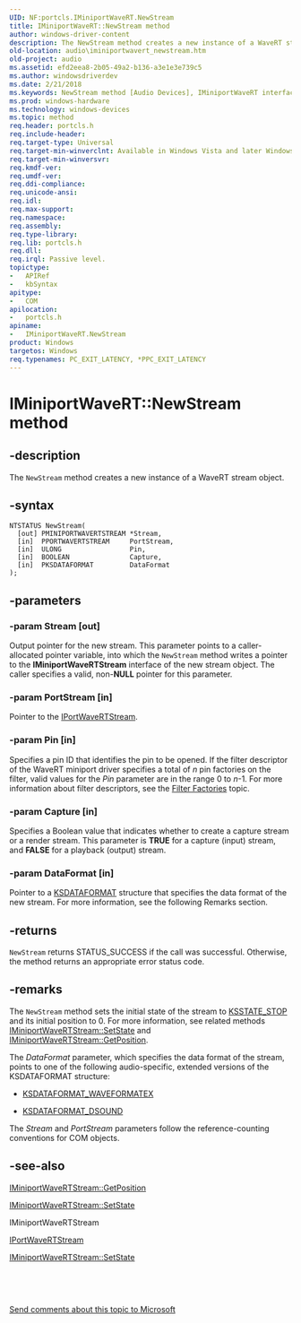 ```yaml
---
UID: NF:portcls.IMiniportWaveRT.NewStream
title: IMiniportWaveRT::NewStream method
author: windows-driver-content
description: The NewStream method creates a new instance of a WaveRT stream object.
old-location: audio\iminiportwavert_newstream.htm
old-project: audio
ms.assetid: efd2eea8-2b05-49a2-b136-a3e1e3e739c5
ms.author: windowsdriverdev
ms.date: 2/21/2018
ms.keywords: NewStream method [Audio Devices], IMiniportWaveRT interface [Audio Devices], NewStream method, audio.iminiportwavert_newstream, NewStream, NewStream method [Audio Devices], IMiniportWaveRT interface, portcls/IMiniportWaveRT::NewStream, IMiniportWaveRT::NewStream, audmp-routines_f6e65bf7-d19d-42fc-a0f0-2d2c83e88250.xml, IMiniportWaveRT
ms.prod: windows-hardware
ms.technology: windows-devices
ms.topic: method
req.header: portcls.h
req.include-header: 
req.target-type: Universal
req.target-min-winverclnt: Available in Windows Vista and later Windows operating systems.
req.target-min-winversvr: 
req.kmdf-ver: 
req.umdf-ver: 
req.ddi-compliance: 
req.unicode-ansi: 
req.idl: 
req.max-support: 
req.namespace: 
req.assembly: 
req.type-library: 
req.lib: portcls.h
req.dll: 
req.irql: Passive level.
topictype:
-	APIRef
-	kbSyntax
apitype:
-	COM
apilocation:
-	portcls.h
apiname:
-	IMiniportWaveRT.NewStream
product: Windows
targetos: Windows
req.typenames: PC_EXIT_LATENCY, *PPC_EXIT_LATENCY
---
```


# IMiniportWaveRT::NewStream method


## -description


The <code>NewStream</code> method creates a new instance of a WaveRT stream object.


## -syntax


````
NTSTATUS NewStream(
  [out] PMINIPORTWAVERTSTREAM *Stream,
  [in]  PPORTWAVERTSTREAM     PortStream,
  [in]  ULONG                 Pin,
  [in]  BOOLEAN               Capture,
  [in]  PKSDATAFORMAT         DataFormat
);
````


## -parameters




### -param Stream [out]

Output pointer for the new stream. This parameter points to a caller-allocated pointer variable, into which the <code>NewStream</code> method writes a pointer to the <b>IMiniportWaveRTStream</b> interface of the new stream object. The caller specifies a valid, non-<b>NULL</b> pointer for this parameter.


### -param PortStream [in]

Pointer to the <a href="..\portcls\nn-portcls-iportwavertstream.md">IPortWaveRTStream</a>.


### -param Pin [in]

Specifies a pin ID that identifies the pin to be opened. If the filter descriptor of the WaveRT miniport driver specifies a total of <i>n</i> pin factories on the filter, valid values for the <i>Pin</i> parameter are in the range 0 to <i>n</i>-1. For more information about filter descriptors, see the <a href="https://msdn.microsoft.com/e836f941-274f-4e27-8069-753ef9ef2a06">Filter Factories</a> topic. 


### -param Capture [in]

Specifies a Boolean value that indicates whether to create a capture stream or a render stream. This parameter is <b>TRUE</b> for a capture (input) stream, and <b>FALSE</b> for a playback (output) stream.


### -param DataFormat [in]

Pointer to a <a href="..\ks\ns-ks-ksdataformat.md">KSDATAFORMAT</a> structure that specifies the data format of the new stream. For more information, see the following Remarks section.


## -returns



<code>NewStream</code> returns STATUS_SUCCESS if the call was successful. Otherwise, the method returns an appropriate error status code.




## -remarks



The <code>NewStream</code> method sets the initial state of the stream to <a href="https://msdn.microsoft.com/c71fd395-28aa-4421-9443-b5b0a1f3ac7e">KSSTATE_STOP</a> and its initial position to 0. For more information, see related methods <a href="https://msdn.microsoft.com/library/windows/hardware/ff536756">IMiniportWaveRTStream::SetState</a> and <a href="https://msdn.microsoft.com/library/windows/hardware/ff536749">IMiniportWaveRTStream::GetPosition</a>.

The <i>DataFormat</i> parameter, which specifies the data format of the stream, points to one of the following audio-specific, extended versions of the KSDATAFORMAT structure:

<ul>
<li>

<a href="..\ksmedia\ns-ksmedia-ksdataformat_waveformatex.md">KSDATAFORMAT_WAVEFORMATEX</a>


</li>
<li>

<a href="..\ksmedia\ns-ksmedia-ksdataformat_dsound.md">KSDATAFORMAT_DSOUND</a>


</li>
</ul>
The <i>Stream</i> and <i>PortStream</i> parameters follow the reference-counting conventions for COM objects.




## -see-also

<a href="https://msdn.microsoft.com/library/windows/hardware/ff536749">IMiniportWaveRTStream::GetPosition</a>



<a href="https://msdn.microsoft.com/library/windows/hardware/ff536756">IMiniportWaveRTStream::SetState</a>



IMiniportWaveRTStream



<a href="..\portcls\nn-portcls-iminiportwavertstream.md">IPortWaveRTStream</a>



<a href="https://msdn.microsoft.com/library/windows/hardware/ff536756">IMiniportWaveRTStream::SetState</a>



 

 

<a href="mailto:wsddocfb@microsoft.com?subject=Documentation%20feedback [audio\audio]:%20IMiniportWaveRT::NewStream method%20 RELEASE:%20(2/21/2018)&amp;body=%0A%0APRIVACY STATEMENT%0A%0AWe use your feedback to improve the documentation. We don't use your email address for any other purpose, and we'll remove your email address from our system after the issue that you're reporting is fixed. While we're working to fix this issue, we might send you an email message to ask for more info. Later, we might also send you an email message to let you know that we've addressed your feedback.%0A%0AFor more info about Microsoft's privacy policy, see http://privacy.microsoft.com/en-us/default.aspx." title="Send comments about this topic to Microsoft">Send comments about this topic to Microsoft</a>

